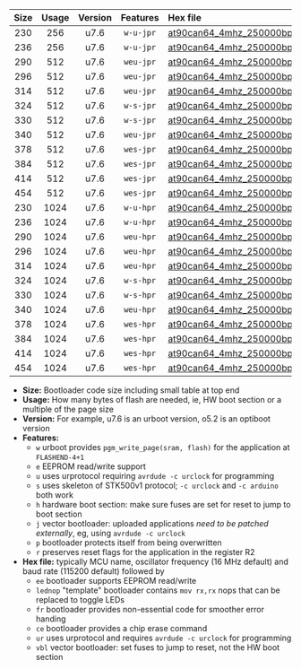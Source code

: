 |Size|Usage|Version|Features|Hex file|
|:-:|:-:|:-:|:-:|:--|
|230|256|u7.6|`w-u-jpr`|[at90can64_4mhz_250000bps_ur_vbl.hex](https://raw.githubusercontent.com/stefanrueger/urboot/main/bootloaders/at90can64/fcpu_4mhz/250000_bps/at90can64_4mhz_250000bps_ur_vbl.hex)|
|236|256|u7.6|`w-u-jpr`|[at90can64_4mhz_250000bps_lednop_ur_vbl.hex](https://raw.githubusercontent.com/stefanrueger/urboot/main/bootloaders/at90can64/fcpu_4mhz/250000_bps/at90can64_4mhz_250000bps_lednop_ur_vbl.hex)|
|290|512|u7.6|`weu-jpr`|[at90can64_4mhz_250000bps_ee_ur_vbl.hex](https://raw.githubusercontent.com/stefanrueger/urboot/main/bootloaders/at90can64/fcpu_4mhz/250000_bps/at90can64_4mhz_250000bps_ee_ur_vbl.hex)|
|296|512|u7.6|`weu-jpr`|[at90can64_4mhz_250000bps_ee_lednop_ur_vbl.hex](https://raw.githubusercontent.com/stefanrueger/urboot/main/bootloaders/at90can64/fcpu_4mhz/250000_bps/at90can64_4mhz_250000bps_ee_lednop_ur_vbl.hex)|
|314|512|u7.6|`weu-jpr`|[at90can64_4mhz_250000bps_ee_lednop_fr_ur_vbl.hex](https://raw.githubusercontent.com/stefanrueger/urboot/main/bootloaders/at90can64/fcpu_4mhz/250000_bps/at90can64_4mhz_250000bps_ee_lednop_fr_ur_vbl.hex)|
|324|512|u7.6|`w-s-jpr`|[at90can64_4mhz_250000bps_vbl.hex](https://raw.githubusercontent.com/stefanrueger/urboot/main/bootloaders/at90can64/fcpu_4mhz/250000_bps/at90can64_4mhz_250000bps_vbl.hex)|
|330|512|u7.6|`w-s-jpr`|[at90can64_4mhz_250000bps_lednop_vbl.hex](https://raw.githubusercontent.com/stefanrueger/urboot/main/bootloaders/at90can64/fcpu_4mhz/250000_bps/at90can64_4mhz_250000bps_lednop_vbl.hex)|
|340|512|u7.6|`weu-jpr`|[at90can64_4mhz_250000bps_ee_lednop_fr_ce_ur_vbl.hex](https://raw.githubusercontent.com/stefanrueger/urboot/main/bootloaders/at90can64/fcpu_4mhz/250000_bps/at90can64_4mhz_250000bps_ee_lednop_fr_ce_ur_vbl.hex)|
|378|512|u7.6|`wes-jpr`|[at90can64_4mhz_250000bps_ee_vbl.hex](https://raw.githubusercontent.com/stefanrueger/urboot/main/bootloaders/at90can64/fcpu_4mhz/250000_bps/at90can64_4mhz_250000bps_ee_vbl.hex)|
|384|512|u7.6|`wes-jpr`|[at90can64_4mhz_250000bps_ee_lednop_vbl.hex](https://raw.githubusercontent.com/stefanrueger/urboot/main/bootloaders/at90can64/fcpu_4mhz/250000_bps/at90can64_4mhz_250000bps_ee_lednop_vbl.hex)|
|414|512|u7.6|`wes-jpr`|[at90can64_4mhz_250000bps_ee_lednop_fr_vbl.hex](https://raw.githubusercontent.com/stefanrueger/urboot/main/bootloaders/at90can64/fcpu_4mhz/250000_bps/at90can64_4mhz_250000bps_ee_lednop_fr_vbl.hex)|
|454|512|u7.6|`wes-jpr`|[at90can64_4mhz_250000bps_ee_lednop_fr_ce_vbl.hex](https://raw.githubusercontent.com/stefanrueger/urboot/main/bootloaders/at90can64/fcpu_4mhz/250000_bps/at90can64_4mhz_250000bps_ee_lednop_fr_ce_vbl.hex)|
|230|1024|u7.6|`w-u-hpr`|[at90can64_4mhz_250000bps_ur.hex](https://raw.githubusercontent.com/stefanrueger/urboot/main/bootloaders/at90can64/fcpu_4mhz/250000_bps/at90can64_4mhz_250000bps_ur.hex)|
|236|1024|u7.6|`w-u-hpr`|[at90can64_4mhz_250000bps_lednop_ur.hex](https://raw.githubusercontent.com/stefanrueger/urboot/main/bootloaders/at90can64/fcpu_4mhz/250000_bps/at90can64_4mhz_250000bps_lednop_ur.hex)|
|290|1024|u7.6|`weu-hpr`|[at90can64_4mhz_250000bps_ee_ur.hex](https://raw.githubusercontent.com/stefanrueger/urboot/main/bootloaders/at90can64/fcpu_4mhz/250000_bps/at90can64_4mhz_250000bps_ee_ur.hex)|
|296|1024|u7.6|`weu-hpr`|[at90can64_4mhz_250000bps_ee_lednop_ur.hex](https://raw.githubusercontent.com/stefanrueger/urboot/main/bootloaders/at90can64/fcpu_4mhz/250000_bps/at90can64_4mhz_250000bps_ee_lednop_ur.hex)|
|314|1024|u7.6|`weu-hpr`|[at90can64_4mhz_250000bps_ee_lednop_fr_ur.hex](https://raw.githubusercontent.com/stefanrueger/urboot/main/bootloaders/at90can64/fcpu_4mhz/250000_bps/at90can64_4mhz_250000bps_ee_lednop_fr_ur.hex)|
|324|1024|u7.6|`w-s-hpr`|[at90can64_4mhz_250000bps.hex](https://raw.githubusercontent.com/stefanrueger/urboot/main/bootloaders/at90can64/fcpu_4mhz/250000_bps/at90can64_4mhz_250000bps.hex)|
|330|1024|u7.6|`w-s-hpr`|[at90can64_4mhz_250000bps_lednop.hex](https://raw.githubusercontent.com/stefanrueger/urboot/main/bootloaders/at90can64/fcpu_4mhz/250000_bps/at90can64_4mhz_250000bps_lednop.hex)|
|340|1024|u7.6|`weu-hpr`|[at90can64_4mhz_250000bps_ee_lednop_fr_ce_ur.hex](https://raw.githubusercontent.com/stefanrueger/urboot/main/bootloaders/at90can64/fcpu_4mhz/250000_bps/at90can64_4mhz_250000bps_ee_lednop_fr_ce_ur.hex)|
|378|1024|u7.6|`wes-hpr`|[at90can64_4mhz_250000bps_ee.hex](https://raw.githubusercontent.com/stefanrueger/urboot/main/bootloaders/at90can64/fcpu_4mhz/250000_bps/at90can64_4mhz_250000bps_ee.hex)|
|384|1024|u7.6|`wes-hpr`|[at90can64_4mhz_250000bps_ee_lednop.hex](https://raw.githubusercontent.com/stefanrueger/urboot/main/bootloaders/at90can64/fcpu_4mhz/250000_bps/at90can64_4mhz_250000bps_ee_lednop.hex)|
|414|1024|u7.6|`wes-hpr`|[at90can64_4mhz_250000bps_ee_lednop_fr.hex](https://raw.githubusercontent.com/stefanrueger/urboot/main/bootloaders/at90can64/fcpu_4mhz/250000_bps/at90can64_4mhz_250000bps_ee_lednop_fr.hex)|
|454|1024|u7.6|`wes-hpr`|[at90can64_4mhz_250000bps_ee_lednop_fr_ce.hex](https://raw.githubusercontent.com/stefanrueger/urboot/main/bootloaders/at90can64/fcpu_4mhz/250000_bps/at90can64_4mhz_250000bps_ee_lednop_fr_ce.hex)|

- **Size:** Bootloader code size including small table at top end
- **Usage:** How many bytes of flash are needed, ie, HW boot section or a multiple of the page size
- **Version:** For example, u7.6 is an urboot version, o5.2 is an optiboot version
- **Features:**
  + `w` urboot provides `pgm_write_page(sram, flash)` for the application at `FLASHEND-4+1`
  + `e` EEPROM read/write support
  + `u` uses urprotocol requiring `avrdude -c urclock` for programming
  + `s` uses skeleton of STK500v1 protocol; `-c urclock` and `-c arduino` both work
  + `h` hardware boot section: make sure fuses are set for reset to jump to boot section
  + `j` vector bootloader: uploaded applications *need to be patched externally*, eg, using `avrdude -c urclock`
  + `p` bootloader protects itself from being overwritten
  + `r` preserves reset flags for the application in the register R2
- **Hex file:** typically MCU name, oscillator frequency (16 MHz default) and baud rate (115200 default) followed by
  + `ee` bootloader supports EEPROM read/write
  + `lednop` "template" bootloader contains `mov rx,rx` nops that can be replaced to toggle LEDs
  + `fr` bootloader provides non-essential code for smoother error handing
  + `ce` bootloader provides a chip erase command
  + `ur` uses urprotocol and requires `avrdude -c urclock` for programming
  + `vbl` vector bootloader: set fuses to jump to reset, not the HW boot section

